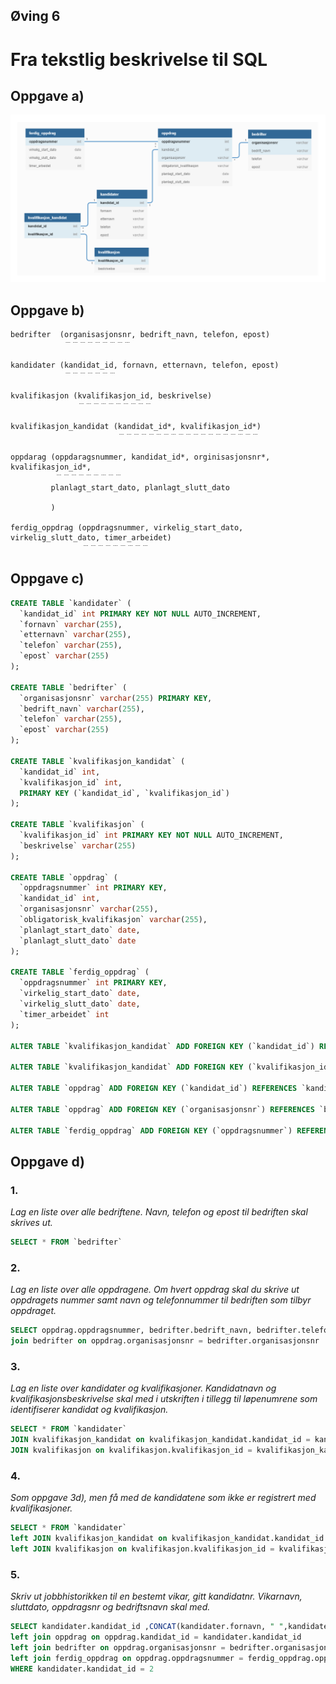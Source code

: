 ## Øving 6
# Fra tekstlig beskrivelse til SQL


## Oppgave a)
![ER modell](./ER_modell.png)

## Oppgave b)

```
bedrifter  (organisasjonsnr, bedrift_navn, telefon, epost)
            ﹉﹉﹉﹉﹉﹉﹉﹉﹉

kandidater (kandidat_id, fornavn, etternavn, telefon, epost)
            ﹉﹉﹉﹉﹉﹉﹉

kvalifikasjon (kvalifikasjon_id, beskrivelse)
               ﹉﹉﹉﹉﹉﹉﹉﹉﹉﹉

kvalifikasjon_kandidat (kandidat_id*, kvalifikasjon_id*)
                        ﹉﹉﹉﹉﹉﹉﹉﹉﹉﹉﹉﹉﹉﹉﹉﹉﹉﹉﹉

oppdarag (oppdaragsnummer, kandidat_id*, orginisasjonsnr*, kvalifikasjon_id*, 
          ﹉﹉﹉﹉﹉﹉﹉﹉﹉ 
         planlagt_start_dato, planlagt_slutt_dato
         
         )

ferdig_oppdrag (oppdragsnummer, virkelig_start_dato, virkelig_slutt_dato, timer_arbeidet)
                ﹉﹉﹉﹉﹉﹉﹉﹉﹉
```

## Oppgave c)

```sql
CREATE TABLE `kandidater` (
  `kandidat_id` int PRIMARY KEY NOT NULL AUTO_INCREMENT,
  `fornavn` varchar(255),
  `etternavn` varchar(255),
  `telefon` varchar(255),
  `epost` varchar(255)
);

CREATE TABLE `bedrifter` (
  `organisasjonsnr` varchar(255) PRIMARY KEY,
  `bedrift_navn` varchar(255),
  `telefon` varchar(255),
  `epost` varchar(255)
);

CREATE TABLE `kvalifikasjon_kandidat` (
  `kandidat_id` int,
  `kvalifikasjon_id` int,
  PRIMARY KEY (`kandidat_id`, `kvalifikasjon_id`)
);

CREATE TABLE `kvalifikasjon` (
  `kvalifikasjon_id` int PRIMARY KEY NOT NULL AUTO_INCREMENT,
  `beskrivelse` varchar(255)
);

CREATE TABLE `oppdrag` (
  `oppdragsnummer` int PRIMARY KEY,
  `kandidat_id` int,
  `organisasjonsnr` varchar(255),
  `obligatorisk_kvalifikasjon` varchar(255),
  `planlagt_start_dato` date,
  `planlagt_slutt_dato` date
);

CREATE TABLE `ferdig_oppdrag` (
  `oppdragsnummer` int PRIMARY KEY,
  `virkelig_start_dato` date,
  `virkelig_slutt_dato` date,
  `timer_arbeidet` int
);

ALTER TABLE `kvalifikasjon_kandidat` ADD FOREIGN KEY (`kandidat_id`) REFERENCES `kandidater` (`kandidat_id`);

ALTER TABLE `kvalifikasjon_kandidat` ADD FOREIGN KEY (`kvalifikasjon_id`) REFERENCES `kvalifikasjon` (`kvalifikasjon_id`);

ALTER TABLE `oppdrag` ADD FOREIGN KEY (`kandidat_id`) REFERENCES `kandidater` (`kandidat_id`);

ALTER TABLE `oppdrag` ADD FOREIGN KEY (`organisasjonsnr`) REFERENCES `bedrifter` (`organisasjonsnr`);

ALTER TABLE `ferdig_oppdrag` ADD FOREIGN KEY (`oppdragsnummer`) REFERENCES `oppdrag` (`oppdragsnummer`);
```


## Oppgave d)

### 1.
*Lag en liste over alle bedriftene. Navn, telefon og epost til bedriften skal skrives ut.*

```sql
SELECT * FROM `bedrifter`
```


### 2. 
*Lag en liste over alle oppdragene. Om hvert oppdrag skal du skrive ut oppdragets
nummer samt navn og telefonnummer til bedriften som tilbyr oppdraget.*

```sql
SELECT oppdrag.oppdragsnummer, bedrifter.bedrift_navn, bedrifter.telefon FROM `oppdrag`
join bedrifter on oppdrag.organisasjonsnr = bedrifter.organisasjonsnr
```

### 3. 
*Lag en liste over kandidater og kvalifikasjoner. Kandidatnavn og
kvalifikasjonsbeskrivelse skal med i utskriften i tillegg til løpenumrene som
identifiserer kandidat og kvalifikasjon.*

```sql
SELECT * FROM `kandidater`
JOIN kvalifikasjon_kandidat on kvalifikasjon_kandidat.kandidat_id = kandidater.kandidat_id
JOIN kvalifikasjon on kvalifikasjon.kvalifikasjon_id = kvalifikasjon_kandidat.kvalifikasjon_id
```

### 4. 
*Som oppgave 3d), men få med de kandidatene som ikke er registrert med
kvalifikasjoner.*


```sql
SELECT * FROM `kandidater`
left JOIN kvalifikasjon_kandidat on kvalifikasjon_kandidat.kandidat_id = kandidater.kandidat_id
left JOIN kvalifikasjon on kvalifikasjon.kvalifikasjon_id = kvalifikasjon_kandidat.kvalifikasjon_id
```

### 5. 
*Skriv ut jobbhistorikken til en bestemt vikar, gitt kandidatnr. Vikarnavn, sluttdato,
oppdragsnr og bedriftsnavn skal med.*

```sql
SELECT kandidater.kandidat_id ,CONCAT(kandidater.fornavn, " ",kandidater.etternavn) as Navn, ferdig_oppdrag.virkelig_slutt_dato ,oppdrag.oppdragsnummer, bedrifter.bedrift_navn FROM `kandidater`
left join oppdrag on oppdrag.kandidat_id = kandidater.kandidat_id
left join bedrifter on oppdrag.organisasjonsnr = bedrifter.organisasjonsnr
left join ferdig_oppdrag on oppdrag.oppdragsnummer = ferdig_oppdrag.oppdragsnummer
WHERE kandidater.kandidat_id = 2
```